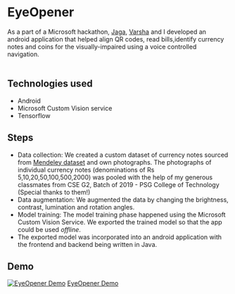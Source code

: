 # EyeOpener
As a part of a Microsoft hackathon, [Jaga](https://www.linkedin.com/in/jagadeeshwaranv/), [Varsha](https://www.linkedin.com/in/varsha-venkatakrishnan-80702117a/) and I developed an android application that helped align QR codes, read bills,identify currency notes and coins for the visually-impaired using a voice controlled navigation.<br><br>

## Technologies used
* Android
* Microsoft Custom Vision service
* Tensorflow

## Steps
* Data collection: We created a custom dataset of currency notes sourced from [Mendeley dataset](https://data.mendeley.com/datasets/48ympv8jjf/1) and own photographs. The photographs of individual currency notes (denominations of Rs 5,10,20,50,100,500,2000) was pooled with the help of my generous classmates from CSE G2, Batch of 2019 - PSG College of Technology (Special thanks to them!)
* Data augmentation: We augmented the data by changing the brightness, contrast, lumination and rotation angles.
* Model training: The model training phase happened using the Microsoft Custom Vision Service. We exported the trained model so that the app could be used *offline*.
* The exported model was incorporated into an android application with the frontend and backend being written in Java.

## Demo

[![EyeOpener Demo](https://img.youtube.com/vi/GQrzBC7pMx8/0.jpg)](https://www.youtube.com/watch?v=GQrzBC7pMx8)
[EyeOpener Demo](https://www.youtube.com/watch?v=GQrzBC7pMx8)

